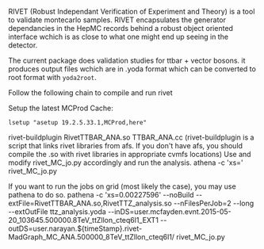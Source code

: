 RIVET (Robust Independant Verification of Experiment and Theory) is a tool to validate montecarlo samples. 
RIVET encapsulates the generator dependancies in the HepMC records behind a robust object oriented interface
wchich is as close to what one might end up seeing in the detector. 

The current package does validation studies for ttbar + vector bosons. it produces output files wchich are in .yoda format which can be 
converted to root format with `yoda2root`. 

Follow the following chain to compile and run rivet

Setup the latest MCProd Cache: 

```
lsetup "asetup 19.2.5.33.1,MCProd,here" 
```

rivet-buildplugin RivetTTBAR_ANA.so TTBAR_ANA.cc
(rivet-buildplugin is a script that links rivet libraries from afs. If you don't have afs, you should compile the .so with rivet libraries in appropriate cvmfs locations)
Use and modify rivet_MC_jo.py accordingly and run the analysis.
athena -c 'xs=' rivet_MC_jo.py

If you want to run the jobs on grid (most likely the case), you may use pathena to do so.
pathena -c 'xs=0.00227596' --noBuild --extFile=RivetTTBAR_ANA.so,RivetTTZ_analysis.so --nFilesPerJob=2 --long --extOutFile ttz_analysis.yoda --inDS=user.mcfayden.evnt.2015-05-20_103645.500000.8TeV_ttZllon_cteq6l1_EXT1 --outDS=user.narayan.${timeStamp}.rivet-MadGraph_MC_ANA.500000_8TeV_ttZllon_cteq6l1/  rivet_MC_jo.py
